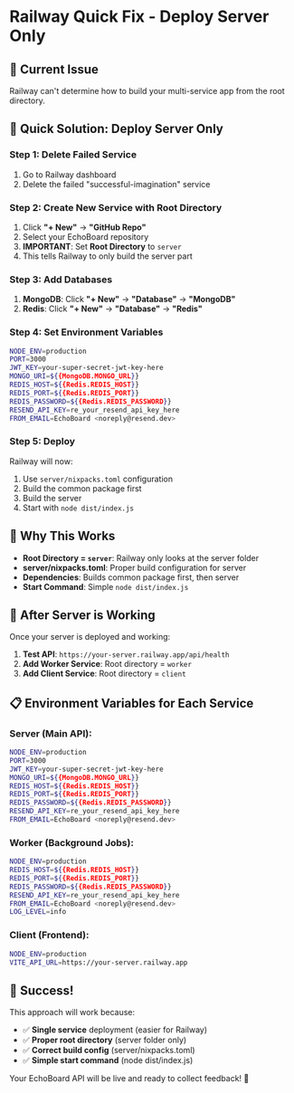 # Railway Quick Fix - Deploy Server Only

## 🚨 Current Issue
Railway can't determine how to build your multi-service app from the root directory.

## 🎯 Quick Solution: Deploy Server Only

### Step 1: Delete Failed Service
1. Go to Railway dashboard
2. Delete the failed "successful-imagination" service

### Step 2: Create New Service with Root Directory
1. Click **"+ New"** → **"GitHub Repo"**
2. Select your EchoBoard repository
3. **IMPORTANT**: Set **Root Directory** to `server`
4. This tells Railway to only build the server part

### Step 3: Add Databases
1. **MongoDB**: Click **"+ New"** → **"Database"** → **"MongoDB"**
2. **Redis**: Click **"+ New"** → **"Database"** → **"Redis"**

### Step 4: Set Environment Variables
```bash
NODE_ENV=production
PORT=3000
JWT_KEY=your-super-secret-jwt-key-here
MONGO_URI=${{MongoDB.MONGO_URL}}
REDIS_HOST=${{Redis.REDIS_HOST}}
REDIS_PORT=${{Redis.REDIS_PORT}}
REDIS_PASSWORD=${{Redis.REDIS_PASSWORD}}
RESEND_API_KEY=re_your_resend_api_key_here
FROM_EMAIL=EchoBoard <noreply@resend.dev>
```

### Step 5: Deploy
Railway will now:
1. Use `server/nixpacks.toml` configuration
2. Build the common package first
3. Build the server
4. Start with `node dist/index.js`

## 🎯 Why This Works

- **Root Directory = `server`**: Railway only looks at the server folder
- **server/nixpacks.toml**: Proper build configuration for server
- **Dependencies**: Builds common package first, then server
- **Start Command**: Simple `node dist/index.js`

## 🚀 After Server is Working

Once your server is deployed and working:

1. **Test API**: `https://your-server.railway.app/api/health`
2. **Add Worker Service**: Root directory = `worker`
3. **Add Client Service**: Root directory = `client`

## 📋 Environment Variables for Each Service

### Server (Main API):
```bash
NODE_ENV=production
PORT=3000
JWT_KEY=your-super-secret-jwt-key-here
MONGO_URI=${{MongoDB.MONGO_URL}}
REDIS_HOST=${{Redis.REDIS_HOST}}
REDIS_PORT=${{Redis.REDIS_PORT}}
REDIS_PASSWORD=${{Redis.REDIS_PASSWORD}}
RESEND_API_KEY=re_your_resend_api_key_here
FROM_EMAIL=EchoBoard <noreply@resend.dev>
```

### Worker (Background Jobs):
```bash
NODE_ENV=production
REDIS_HOST=${{Redis.REDIS_HOST}}
REDIS_PORT=${{Redis.REDIS_PORT}}
REDIS_PASSWORD=${{Redis.REDIS_PASSWORD}}
RESEND_API_KEY=re_your_resend_api_key_here
FROM_EMAIL=EchoBoard <noreply@resend.dev>
LOG_LEVEL=info
```

### Client (Frontend):
```bash
NODE_ENV=production
VITE_API_URL=https://your-server.railway.app
```

## 🎉 Success!

This approach will work because:
- ✅ **Single service** deployment (easier for Railway)
- ✅ **Proper root directory** (server folder only)
- ✅ **Correct build config** (server/nixpacks.toml)
- ✅ **Simple start command** (node dist/index.js)

Your EchoBoard API will be live and ready to collect feedback! 🚀
